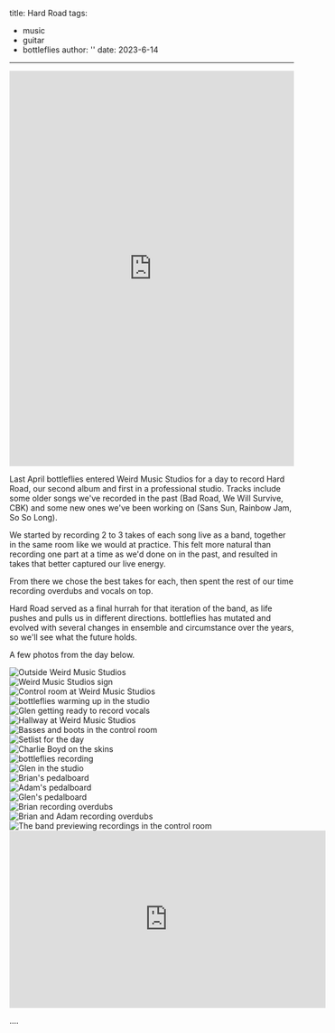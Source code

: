title: Hard Road
tags:
- music
- guitar
- bottleflies
author: ''
date: 2023-6-14
---

<div class="container-fluid">
    <div class="row">
        <div class="col-lg-1"></div>
        <div class="col-lg-10">
            <iframe style="border: 0; width: 100%; height: 700px;" src="https://bandcamp.com/EmbeddedPlayer/album=170366562/size=large/bgcol=333333/linkcol=0f91ff/transparent=true/" seamless><a href="https://bottleflies.bandcamp.com/album/hard-road">Hard Road by bottleflies</a></iframe>
        </div>
        <div class="col-lg-1"></div>
    </div>
</div>

Last April bottleflies entered Weird Music Studios for a day to record Hard Road, our second album and first in a professional studio. Tracks include some older songs we've recorded in the past (Bad Road, We Will Survive, CBK) and some new ones we've been working on (Sans Sun, Rainbow Jam, So So Long).

We started by recording 2 to 3 takes of each song live as a band, together in the same room like we would at practice. This felt more natural than recording one part at a time as we'd done on in the past, and resulted in takes that better captured our live energy.

From there we chose the best takes for each, then spent the rest of our time recording overdubs and vocals on top.

Hard Road served as a final hurrah for that iteration of the band, as life pushes and pulls us in different directions. bottleflies has mutated and evolved with several changes in ensemble and circumstance over the years, so we'll see what the future holds.

A few photos from the day below.

<div class="container-fluid">
    <div class="row">
        <div class="col-lg-6">
            <img src="/2023/03/12/hard-road/weird-studios-outside.jpg" alt="Outside Weird Music Studios">
        </div>
        <div class="col-lg-6">
            <img src="/2023/03/12/hard-road/weird-studios-sign.jpg" alt="Weird Music Studios sign">
        </div>
    </div>
</div>

<div class="container-fluid">
    <div class="row">
        <div class="col-lg-6">
            <img src="/2023/03/12/hard-road/weird-studios-control-room.jpg" alt="Control room at Weird Music Studios">
        </div>    
        <div class="col-lg-6">
            <img src="/2023/03/12/hard-road/band-warmup.jpg" alt="bottleflies warming up in the studio">
        </div>
    </div>
</div>

<div class="container-fluid">
    <div class="row">
        <div class="col-lg-4">
            <img src="/2023/03/12/hard-road/glen-vocals.jpg" alt="Glen getting ready to record vocals">
        </div>    
        <div class="col-lg-4">
            <img src="/2023/03/12/hard-road/weird-studios-hallway.jpg" alt="Hallway at Weird Music Studios">
        </div>
        <div class="col-lg-4">
            <img src="/2023/03/12/hard-road/basses-control-room.jpg" alt="Basses and boots in the control room">
        </div>
    </div>
</div>

<div class="container-fluid">
    <div class="row">
        <div class="col-lg-12">
            <img src="/2023/03/12/hard-road/mixer-setlist.jpg" alt="Setlist for the day">
        </div>
    </div>
</div>

<div class="container-fluid">
    <div class="row">
        <div class="col-lg-4">
            <img src="/2023/03/12/hard-road/don-studio.jpg" alt="Charlie Boyd on the skins">
        </div>
        <div class="col-lg-4">
            <img src="/2023/03/12/hard-road/strings-studio.jpg" alt="bottleflies recording">
        </div>        
        <div class="col-lg-4">
            <img src="/2023/03/12/hard-road/glen-studio.jpg" alt="Glen in the studio">
        </div>
    </div>
</div>

<div class="container-fluid">
    <div class="row">
        <div class="col-lg-4">
            <img src="/2023/03/12/hard-road/brian-pedalboard.jpg" alt="Brian's pedalboard">
        </div>
        <div class="col-lg-4">
            <img src="/2023/03/12/hard-road/adam-pedalboard.jpg" alt="Adam's pedalboard">
        </div>        
        <div class="col-lg-4">
            <img src="/2023/03/12/hard-road/glen-pedalboard.jpg" alt="Glen's pedalboard">
        </div>
    </div>
</div>

<div class="container-fluid">
    <div class="row">
        <div class="col-lg-6">
            <img src="/2023/03/12/hard-road/brian-overdubs.jpg" alt="Brian recording overdubs">
        </div>    
        <div class="col-lg-6">
            <img src="/2023/03/12/hard-road/brian-adam-overdubs.jpg" alt="Brian and Adam recording overdubs">
        </div>
    </div>
</div>

<div class="container-fluid">
    <div class="row">
        <div class="col-lg-12">
            <img src="/2023/03/12/hard-road/band-control-room.jpg" alt="The band previewing recordings in the control room">
        </div>
    </div>
</div>

<div class="container-fluid">
    <div class="row">
        <div class="col-lg-2"></div>
        <div class="col-lg-8">
            <iframe src="https://www.facebook.com/plugins/video.php?height=314&href=https%3A%2F%2Fwww.facebook.com%2Fbottleflies%2Fvideos%2F636382300796278%2F&show_text=false&width=560&t=0" width="560" height="314" style="border:none;overflow:hidden" scrolling="no" frameborder="0" allowfullscreen="true" allow="autoplay; clipboard-write; encrypted-media; picture-in-picture; web-share" allowFullScreen="true"></iframe>
        </div>
        <div class="col-lg-2"></div>
    </div>
</div>

<p></p>

....